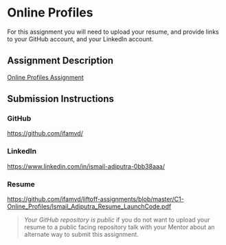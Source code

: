 # Online Profiles
For this assignment you will need to upload your resume, and provide links to your GitHub account, and your LinkedIn account.

## Assignment Description
[Online Profiles Assignment](https://education.launchcode.org/liftoff/assignments/online-profiles/)

## Submission Instructions
 
### GitHub

https://github.com/ifamvd/
 
### LinkedIn

https://www.linkedin.com/in/ismail-adiputra-0bb38aaa/

### Resume

https://github.com/ifamvd/liftoff-assignments/blob/master/C1-Online_Profiles/Ismail_Adiputra_Resume_LaunchCode.pdf

> *Your GitHub repository is public* if you do not want to upload your resume to a public facing repository talk with your Mentor about an alternate way to submit this assignment.
